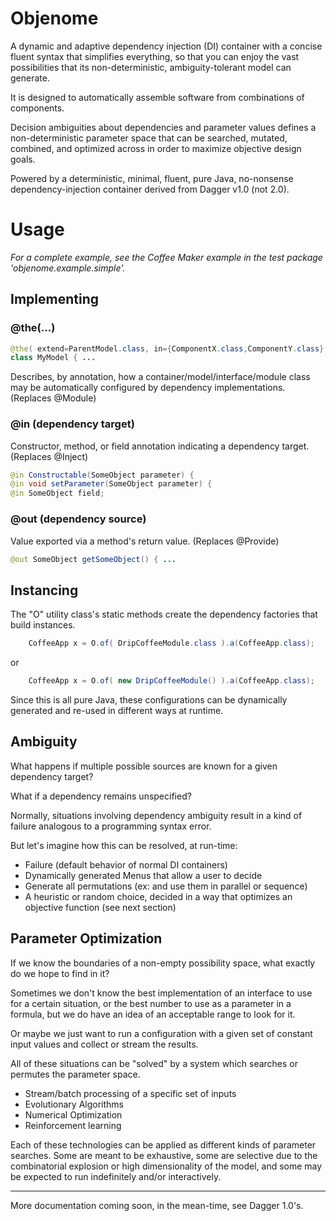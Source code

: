 # Objenome

A dynamic and adaptive dependency injection (DI) container
with a concise fluent syntax that simplifies everything, so that you can
enjoy the vast possibilities that its non-deterministic, ambiguity-tolerant model can generate.

It is designed to automatically assemble software from combinations of components.

Decision ambiguities about dependencies and parameter values defines a non-deterministic
parameter space that can be searched, mutated, combined, and optimized across in order to maximize
objective design goals.

Powered by a deterministic, minimal, fluent, pure Java, no-nonsense dependency-injection container derived from
Dagger v1.0 (not 2.0).



# Usage

_For a complete example, see the Coffee Maker example in the test package 'objenome.example.simple'._

## Implementing

### @the(...)

```java
@the( extend=ParentModel.class, in={ComponentX.class,ComponentY.class} )
class MyModel { ...
```

Describes, by annotation, how a container/model/interface/module class may be automatically
configured by dependency implementations. (Replaces @Module)

### @in (dependency target)

Constructor, method, or field annotation indicating a dependency target.  (Replaces @Inject)

```java
@in Constructable(SomeObject parameter) {
@in void setParameter(SomeObject parameter) {
@in SomeObject field;
```

### @out (dependency source)

Value exported via a method's return value.  (Replaces @Provide)

```java
@out SomeObject getSomeObject() { ...
```


## Instancing

The "O" utility class's static methods create the dependency factories that build instances.

```java
    CoffeeApp x = O.of( DripCoffeeModule.class ).a(CoffeeApp.class);
```

or

```java
    CoffeeApp x = O.of( new DripCoffeeModule() ).a(CoffeeApp.class);
```

Since this is all pure Java, these configurations can be dynamically generated
and re-used in different ways at runtime.


## Ambiguity

What happens if multiple possible sources are known for a given dependency target?

What if a dependency remains unspecified?

Normally, situations involving dependency ambiguity result in a kind of failure analogous to a programming syntax error.

But let's imagine how this can be resolved, at run-time:

 * Failure (default behavior of normal DI containers)
 * Dynamically generated Menus that allow a user to decide
 * Generate all permutations (ex: and use them in parallel or sequence)
 * A heuristic or random choice, decided in a way that optimizes an objective function (see next section)


## Parameter Optimization

If we know the boundaries of a non-empty possibility space, what exactly do we hope to find in it?

Sometimes we don't know the best implementation of an interface to use for a certain situation, or the
best number to use as a parameter in a formula, but we do have an idea of an acceptable range to look for it.

Or maybe we just want to run a configuration with a given set of constant input values and collect or
stream the results.

All of these situations can be "solved" by a system which searches or permutes the parameter space.

 * Stream/batch processing of a specific set of inputs
 * Evolutionary Algorithms
 * Numerical Optimization
 * Reinforcement learning

Each of these technologies can be applied as different kinds of parameter searches.  Some are meant to be
exhaustive, some are selective due to the combinatorial explosion or high dimensionality of the model,
and some may be expected to run indefinitely and/or interactively.


----

More documentation coming soon, in the mean-time, see Dagger 1.0's.
